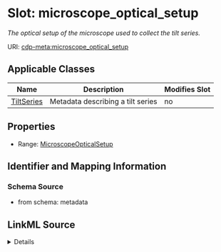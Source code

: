 # Slot: microscope_optical_setup


_The optical setup of the microscope used to collect the tilt series._



URI: [cdp-meta:microscope_optical_setup](metadatamicroscope_optical_setup)



<!-- no inheritance hierarchy -->




## Applicable Classes

| Name | Description | Modifies Slot |
| --- | --- | --- |
[TiltSeries](TiltSeries.md) | Metadata describing a tilt series |  no  |







## Properties

* Range: [MicroscopeOpticalSetup](MicroscopeOpticalSetup.md)





## Identifier and Mapping Information







### Schema Source


* from schema: metadata




## LinkML Source

<details>
```yaml
name: microscope_optical_setup
description: The optical setup of the microscope used to collect the tilt series.
from_schema: metadata
rank: 1000
alias: microscope_optical_setup
owner: TiltSeries
domain_of:
- TiltSeries
range: MicroscopeOpticalSetup
inlined: true
inlined_as_list: true

```
</details>